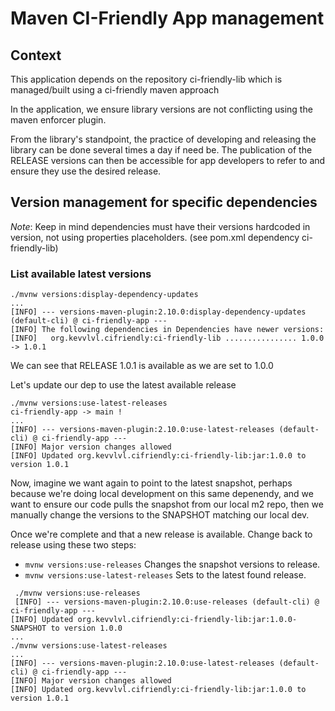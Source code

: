 # Maven CI-Friendly App management

## Context

This application depends on the repository ci-friendly-lib which is managed/built using a ci-friendly maven approach

In the application, we ensure library versions are not conflicting using the maven enforcer plugin.

From the library's standpoint, the practice of developing and releasing the library can be done several times a day if need be. The publication of the RELEASE versions can then be accessible for app developers to refer to and ensure they use the desired release.

## Version management for specific dependencies

_Note_: Keep in mind dependencies must have their versions hardcoded in version, not using properties placeholders. (see pom.xml dependency ci-friendly-lib)

### List available latest versions

```shell
./mvnw versions:display-dependency-updates
...
[INFO] --- versions-maven-plugin:2.10.0:display-dependency-updates (default-cli) @ ci-friendly-app ---
[INFO] The following dependencies in Dependencies have newer versions:
[INFO]   org.kevvlvl.cifriendly:ci-friendly-lib ................ 1.0.0 -> 1.0.1

```

We can see that RELEASE 1.0.1 is available as we are set to 1.0.0

Let's update our dep to use the latest available release

```shell
./mvnw versions:use-latest-releases                                                                                                                                                                         ci-friendly-app -> main !
...
[INFO] --- versions-maven-plugin:2.10.0:use-latest-releases (default-cli) @ ci-friendly-app ---
[INFO] Major version changes allowed
[INFO] Updated org.kevvlvl.cifriendly:ci-friendly-lib:jar:1.0.0 to version 1.0.1
```

Now, imagine we want again to point to the latest snapshot, perhaps because we're doing local development on this same depenendy, and we want to ensure our code pulls the snapshot from our local m2 repo, then we manually change the versions to the SNAPSHOT matching our local dev. 

Once we're complete and that a new release is available. Change back to release using these two steps:

- ``mvnw versions:use-releases`` Changes the snapshot versions to release.
- ``mvnw versions:use-latest-releases`` Sets to the latest found release.

```shell
 ./mvnw versions:use-releases 
 [INFO] --- versions-maven-plugin:2.10.0:use-releases (default-cli) @ ci-friendly-app ---
[INFO] Updated org.kevvlvl.cifriendly:ci-friendly-lib:jar:1.0.0-SNAPSHOT to version 1.0.0
...
./mvnw versions:use-latest-releases    
...
[INFO] --- versions-maven-plugin:2.10.0:use-latest-releases (default-cli) @ ci-friendly-app ---
[INFO] Major version changes allowed
[INFO] Updated org.kevvlvl.cifriendly:ci-friendly-lib:jar:1.0.0 to version 1.0.1
```